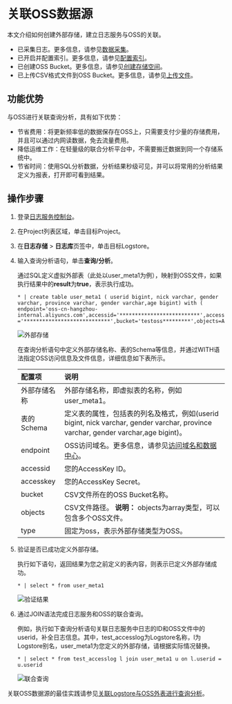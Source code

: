 # 关联OSS数据源

本文介绍如何创建外部存储，建立日志服务与OSS的关联。

-   已采集日志。更多信息，请参见[数据采集](/intl.zh-CN/数据采集/采集方式.md)。
-   已开启并配置索引。更多信息，请参见[配置索引](/intl.zh-CN/查询与分析/配置索引.md)。
-   已创建OSS Bucket。更多信息，请参见[创建存储空间](/intl.zh-CN/快速入门/控制台快速入门/创建存储空间.md)。
-   已上传CSV格式文件到OSS Bucket。更多信息，请参见[上传文件](/intl.zh-CN/快速入门/控制台快速入门/上传文件.md)。

## 功能优势

与OSS进行关联查询分析，具有如下优势：

-   节省费用：将更新频率低的数据保存在OSS上，只需要支付少量的存储费用，并且可以通过内网读数据，免去流量费用。
-   降低运维工作：在轻量级的联合分析平台中，不需要搬迁数据到同一个存储系统中。
-   节省时间：使用SQL分析数据，分析结果秒级可见，并可以将常用的分析结果定义为报表，打开即可看到结果。

## 操作步骤

1.  登录[日志服务控制台](https://sls.console.aliyun.com)。

2.  在Project列表区域，单击目标Project。

3.  在**日志存储** \> **日志库**页签中，单击目标Logstore。

4.  输入查询分析语句，单击**查询/分析**。

    通过SQL定义虚拟外部表（此处以user\_meta1为例），映射到OSS文件，如果执行结果中的**result**为**true**，表示执行成功。

    ```
    * | create table user_meta1 ( userid bigint, nick varchar, gender varchar, province varchar, gender varchar,age bigint) with ( endpoint='oss-cn-hangzhou-internal.aliyuncs.com',accessid='**************************',accesskey ='****************************',bucket='testoss*********',objects=ARRAY['user.csv'],type='oss')
    ```

    ![外部存储](https://static-aliyun-doc.oss-accelerate.aliyuncs.com/assets/img/zh-CN/7926703061/p8538.png)

    在查询分析语句中定义外部存储名称、表的Schema等信息，并通过WITH语法指定OSS访问信息及文件信息，详细信息如下表所示。

    |配置项|说明|
    |:--|:-|
    |外部存储名称|外部存储名称，即虚拟表的名称，例如user\_meta1。|
    |表的Schema|定义表的属性，包括表的列名及格式，例如\(userid bigint, nick varchar, gender varchar, province varchar, gender varchar,age bigint\)。|
    |endpoint|OSS访问域名。更多信息，请参见[访问域名和数据中心](/intl.zh-CN/开发指南/访问域名（Endpoint）/访问域名和数据中心.md)。|
    |accessid|您的AccessKey ID。|
    |accesskey|您的AccessKey Secret。|
    |bucket|CSV文件所在的OSS Bucket名称。|
    |objects|CSV文件路径。 **说明：** objects为array类型，可以包含多个OSS文件。 |
    |type|固定为oss，表示外部存储类型为OSS。|

5.  验证是否已成功定义外部存储。

    执行如下语句，返回结果为您之前定义的表内容，则表示已定义外部存储成功。

    ```
    * | select * from user_meta1
    ```

    ![验证结果](https://static-aliyun-doc.oss-accelerate.aliyuncs.com/assets/img/zh-CN/0540559951/p8539.png)

6.  通过JOIN语法完成日志服务和OSS的联合查询。

    例如，执行如下查询分析语句关联日志服务中日志的ID和OSS文件中的userid，补全日志信息。其中，test\_accesslog为Logstore名称，l为Logstore别名，user\_meta1为您定义的外部存储，请根据实际情况替换。

    ```
    * | select * from test_accesslog l join user_meta1 u on l.userid = u.userid
    ```

    ![联合查询](https://static-aliyun-doc.oss-accelerate.aliyuncs.com/assets/img/zh-CN/1440559951/p8540.png)


关联OSS数据源的最佳实践请参见[关联Logstore与OSS外表进行查询分析](/intl.zh-CN/查询与分析/最佳实践/关联Logstore与OSS外表进行查询分析.md)。

